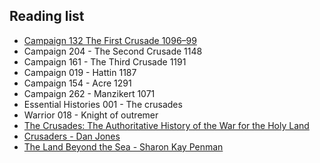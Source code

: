 
## Reading list

- [Campaign 132 The First Crusade 1096–99](https://www.amazon.com/First-Crusade-1096-99-Conquest-Campaign/dp/1841765155/?_encoding=UTF8&pd_rd_w=McLcu&pf_rd_p=58f68c27-9bf4-466f-b1c8-101a062bcc82&pf_rd_r=WYFPR5BTPJP5NVCMFBPA&pd_rd_r=af549ce6-97f5-4b62-92a5-c0c5d9208aa6&pd_rd_wg=Gy8ZZ&ref_=pd_gw_wish)
- Campaign 204 - The Second Crusade 1148
- Campaign 161 - The Third Crusade 1191
- Campaign 019 - Hattin 1187
- Campaign 154 - Acre 1291
- Campaign 262 - Manzikert 1071
- Essential Histories 001 - The crusades
- Warrior 018 - Knight of outremer
- [The Crusades: The Authoritative History of the War for the Holy Land](https://www.amazon.com/dp/0060787295/?coliid=IBVM36JJR9RGO&colid=21FTDS5E9KELF&psc=1&ref_=lv_ov_lig_dp_it)
- [Crusaders - Dan Jones](https://www.amazon.com/Crusaders-Dan-Jones/dp/1781858896/ref=tmm_pap_swatch_0?_encoding=UTF8&qid=1607226269&sr=8-1)
- [The Land Beyond the Sea - Sharon Kay Penman](https://www.amazon.com/Land-Beyond-Sea-Sharon-Penman/dp/0399165282/ref=sr_1_2?crid=36HDROC12QUO6&dchild=1&keywords=land+beyond+the+sea+penman&qid=1607226324&sprefix=land+beyond%2Caps%2C229&sr=8-2)





